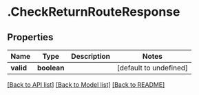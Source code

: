 # .CheckReturnRouteResponse

## Properties

Name | Type | Description | Notes
------------ | ------------- | ------------- | -------------
**valid** | **boolean** |  | [default to undefined]


[[Back to API list]](../README.md#documentation-for-api-endpoints) [[Back to Model list]](../README.md#documentation-for-models) [[Back to README]](../README.md)
